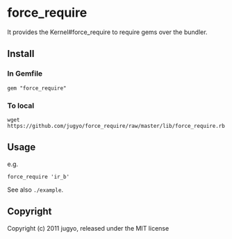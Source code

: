 force_require
====

It provides the Kernel#force_require to require gems over the bundler.

Install
----

### In Gemfile

    gem "force_require"

### To local

    wget https://github.com/jugyo/force_require/raw/master/lib/force_require.rb

Usage
----

e.g.

    force_require 'ir_b'

See also `./example`.

Copyright
----

Copyright (c) 2011 jugyo, released under the MIT license

